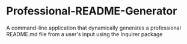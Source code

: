 # Professional-README-Generator
A command-line application that dynamically generates a professional README.md file from a user's input using the Inquirer package
